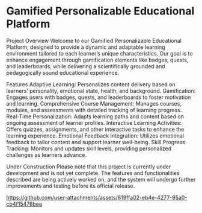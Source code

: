 # Gamified Personalizable Educational Platform
Project Overview
Welcome to our Gamified Personalizable Educational Platform, designed to provide a dynamic and adaptable learning environment tailored to each learner’s unique characteristics. Our goal is to enhance engagement through gamification elements like badges, quests, and leaderboards, while delivering a scientifically grounded and pedagogically sound educational experience.

Features
Adaptive Learning: Personalizes content delivery based on learners’ personality, emotional state, health, and background.
Gamification: Engages users with badges, quests, and leaderboards to foster motivation and learning.
Comprehensive Course Management: Manages courses, modules, and assessments with detailed tracking of learning progress.
Real-Time Personalization: Adapts learning paths and content based on ongoing assessment of learner profiles.
Interactive Learning Activities: Offers quizzes, assignments, and other interactive tasks to enhance the learning experience.
Emotional Feedback Integration: Utilizes emotional feedback to tailor content and support learner well-being.
Skill Progress Tracking: Monitors and updates skill levels, providing personalized challenges as learners advance.

Under Construction
Please note that this project is currently under development and is not yet complete. The features and functionalities described are being actively worked on, and the system will undergo further improvements and testing before its official release.

https://github.com/user-attachments/assets/819ffa02-eb4e-4277-95a0-cb4f15476bee
